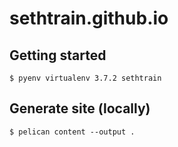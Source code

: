 sethtrain.github.io
===================

Getting started
---------------

    $ pyenv virtualenv 3.7.2 sethtrain

Generate site (locally)
-----------------------

    $ pelican content --output .

